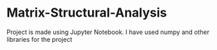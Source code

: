 # Matrix-Structural-Analysis
Project is made using Jupyter Notebook.
I have used numpy and other libraries for the project
